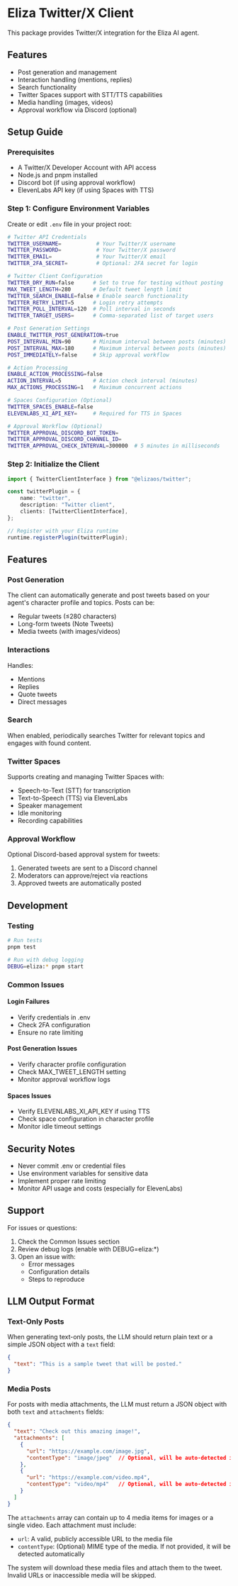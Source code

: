 # Eliza Twitter/X Client

This package provides Twitter/X integration for the Eliza AI agent.

## Features

- Post generation and management
- Interaction handling (mentions, replies)
- Search functionality
- Twitter Spaces support with STT/TTS capabilities
- Media handling (images, videos)
- Approval workflow via Discord (optional)

## Setup Guide

### Prerequisites

- A Twitter/X Developer Account with API access
- Node.js and pnpm installed
- Discord bot (if using approval workflow)
- ElevenLabs API key (if using Spaces with TTS)

### Step 1: Configure Environment Variables

Create or edit `.env` file in your project root:

```bash
# Twitter API Credentials
TWITTER_USERNAME=           # Your Twitter/X username
TWITTER_PASSWORD=           # Your Twitter/X password
TWITTER_EMAIL=              # Your Twitter/X email
TWITTER_2FA_SECRET=         # Optional: 2FA secret for login

# Twitter Client Configuration
TWITTER_DRY_RUN=false      # Set to true for testing without posting
MAX_TWEET_LENGTH=280       # Default tweet length limit
TWITTER_SEARCH_ENABLE=false # Enable search functionality
TWITTER_RETRY_LIMIT=5      # Login retry attempts
TWITTER_POLL_INTERVAL=120  # Poll interval in seconds
TWITTER_TARGET_USERS=      # Comma-separated list of target users

# Post Generation Settings
ENABLE_TWITTER_POST_GENERATION=true
POST_INTERVAL_MIN=90       # Minimum interval between posts (minutes)
POST_INTERVAL_MAX=180      # Maximum interval between posts (minutes)
POST_IMMEDIATELY=false     # Skip approval workflow

# Action Processing
ENABLE_ACTION_PROCESSING=false
ACTION_INTERVAL=5          # Action check interval (minutes)
MAX_ACTIONS_PROCESSING=1   # Maximum concurrent actions

# Spaces Configuration (Optional)
TWITTER_SPACES_ENABLE=false
ELEVENLABS_XI_API_KEY=     # Required for TTS in Spaces

# Approval Workflow (Optional)
TWITTER_APPROVAL_DISCORD_BOT_TOKEN=
TWITTER_APPROVAL_DISCORD_CHANNEL_ID=
TWITTER_APPROVAL_CHECK_INTERVAL=300000  # 5 minutes in milliseconds
```

### Step 2: Initialize the Client

```typescript
import { TwitterClientInterface } from "@elizaos/twitter";

const twitterPlugin = {
    name: "twitter",
    description: "Twitter client",
    clients: [TwitterClientInterface],
};

// Register with your Eliza runtime
runtime.registerPlugin(twitterPlugin);
```

## Features

### Post Generation

The client can automatically generate and post tweets based on your agent's character profile and topics. Posts can be:
- Regular tweets (≤280 characters)
- Long-form tweets (Note Tweets)
- Media tweets (with images/videos)

### Interactions

Handles:
- Mentions
- Replies
- Quote tweets
- Direct messages

### Search

When enabled, periodically searches Twitter for relevant topics and engages with found content.

### Twitter Spaces

Supports creating and managing Twitter Spaces with:
- Speech-to-Text (STT) for transcription
- Text-to-Speech (TTS) via ElevenLabs
- Speaker management
- Idle monitoring
- Recording capabilities

### Approval Workflow

Optional Discord-based approval system for tweets:
1. Generated tweets are sent to a Discord channel
2. Moderators can approve/reject via reactions
3. Approved tweets are automatically posted

## Development

### Testing

```bash
# Run tests
pnpm test

# Run with debug logging
DEBUG=eliza:* pnpm start
```

### Common Issues

#### Login Failures
- Verify credentials in .env
- Check 2FA configuration
- Ensure no rate limiting

#### Post Generation Issues
- Verify character profile configuration
- Check MAX_TWEET_LENGTH setting
- Monitor approval workflow logs

#### Spaces Issues
- Verify ELEVENLABS_XI_API_KEY if using TTS
- Check space configuration in character profile
- Monitor idle timeout settings

## Security Notes

- Never commit .env or credential files
- Use environment variables for sensitive data
- Implement proper rate limiting
- Monitor API usage and costs (especially for ElevenLabs)

## Support

For issues or questions:
1. Check the Common Issues section
2. Review debug logs (enable with DEBUG=eliza:*)
3. Open an issue with:
   - Error messages
   - Configuration details
   - Steps to reproduce

## LLM Output Format

### Text-Only Posts
When generating text-only posts, the LLM should return plain text or a simple JSON object with a `text` field:

```json
{
  "text": "This is a sample tweet that will be posted."
}
```

### Media Posts
For posts with media attachments, the LLM must return a JSON object with both `text` and `attachments` fields:

```json
{
  "text": "Check out this amazing image!",
  "attachments": [
    {
      "url": "https://example.com/image.jpg",
      "contentType": "image/jpeg"  // Optional, will be auto-detected if not provided
    },
    {
      "url": "https://example.com/video.mp4",
      "contentType": "video/mp4"   // Optional, will be auto-detected if not provided
    }
  ]
}
```

The `attachments` array can contain up to 4 media items for images or a single video. Each attachment must include:
- `url`: A valid, publicly accessible URL to the media file
- `contentType`: (Optional) MIME type of the media. If not provided, it will be detected automatically

The system will download these media files and attach them to the tweet. Invalid URLs or inaccessible media will be skipped.
